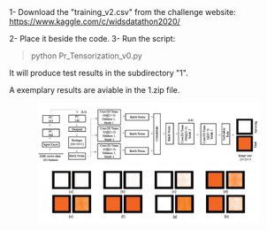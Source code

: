 

</br>
</br>

1- Download the "training_v2.csv" from the challenge website: </br>
https://www.kaggle.com/c/widsdatathon2020/

2- Place it beside the code.
3- Run the script:
> python Pr_Tensorization_v0.py

It will produce test results in the subdirectory "1".

A exemplary results are aviable in the 1.zip file.


<p align="center">
<img src="fig.png" alt="drawing" width=80%/>
</p>